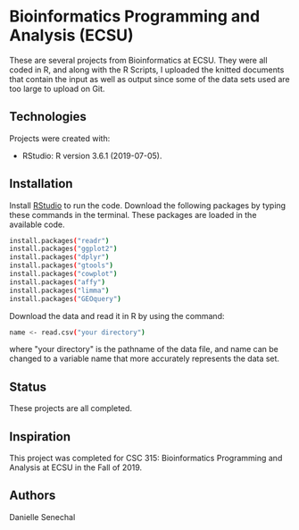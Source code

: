 # Bioinformatics Programming and Analysis (ECSU)
These are several projects from Bioinformatics at ECSU. They were all coded in R, and along with the R Scripts, I uploaded the knitted documents that contain 
the input as well as output since some of the data sets used are too large to upload on Git.

## Technologies
Projects were created with:
* RStudio: R version 3.6.1 (2019-07-05).

## Installation
Install [RStudio](https://rstudio.com/products/rstudio/download/) to run the code.
Download the following packages by typing these commands in the terminal. These packages are loaded in the available code.  
```bash
install.packages("readr")
install.packages("ggplot2")
install.packages("dplyr")
install.packages("gtools")
install.packages("cowplot")
install.packages("affy")
install.packages("limma")
install.packages("GEOquery")
```
  
 Download the data and read it in R by using the command:
```bash
name <- read.csv("your directory")
```
where "your directory" is the pathname of the data file, and name can be changed to a variable name that more accurately represents the data set.



## Status
These projects are all completed. 

## Inspiration
This project was completed for CSC 315: Bioinformatics Programming and Analysis at ECSU in the Fall of 2019. 

## Authors
Danielle Senechal

